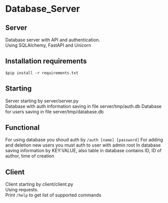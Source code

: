 # Database_Server
## Server
Database server with API and authentication.   
Using SQLAlchemy, FastAPI and Unicorn 

## Installation requirements  
`$pip install -r requirements.txt`  

## Starting
Server starting by server/server.py  
Database with auth information saving in file server/tmp/auth.db
Database for users saving in file server/tmp/database.db

## Functional
For using database you shoud auth by `/auth [name] [password]`
For adding and deletion new users you must auth to user with admin root
In database saving information by KEY:VALUE, also table in database contains ID, ID of author, time of creation

## Client
Client starting by client/client.py  
Using requests.   
Print `/help` to get list of supported commands   

